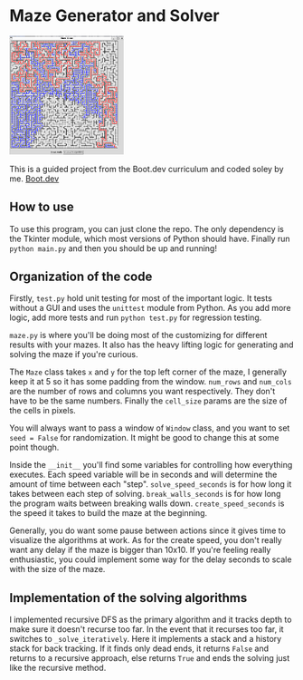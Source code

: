 # Maze Generator and Solver

<img src="./readme_images/solved.png" width="40%">

This is a guided project from the Boot.dev curriculum and coded soley by me. [Boot.dev](boot.dev)

## How to use

To use this program, you can just clone the repo. The only dependency is the Tkinter module, which most versions
of Python should have. Finally run `python main.py` and then you should be up and running!

## Organization of the code

Firstly, `test.py` hold unit testing for most of the important logic. It tests without a GUI and uses the `unittest`
module from Python. As you add more logic, add more tests and run `python test.py` for regression testing.

`maze.py` is where you'll be doing most of the customizing for different results with your mazes. It also has the 
heavy lifting logic for generating and solving the maze if you're curious. 

The `Maze` class takes `x` and `y` for the top left corner of the maze, I generally keep it at 5 so it has some padding from the window.
`num_rows` and `num_cols` are the number of rows and columns you want respectively. They don't have to be the same
numbers. Finally the `cell_size` params are the size of the cells in pixels.

You will always want to pass a window of `Window` class, and you want to set `seed = False` for randomization.
It might be good to change this at some point though.

Inside the `__init__` you'll find some variables for controlling how everything executes. Each speed variable will be in seconds
and will determine the amount of time between each "step". `solve_speed_seconds` is for how long it takes between each step of solving.
`break_walls_seconds` is for how long the program waits between breaking walls down. `create_speed_seconds` is the speed 
it takes to build the maze at the beginning.

Generally, you do want some pause between actions since it gives time to visualize the algorithms at work. As for the create
speed, you don't really want any delay if the maze is bigger than 10x10. If you're feeling really enthusiastic, you could 
implement some way for the delay seconds to scale with the size of the maze.

## Implementation of the solving algorithms

I implemented recursive DFS as the primary algorithm and it tracks depth to make sure it doesn't recurse too far.
In the event that it recurses too far, it switches to `_solve_iteratively`. Here it implements a stack and a history stack 
for back tracking. If it finds only dead ends, it returns `False` and returns to a recursive approach, else returns `True`
and ends the solving just like the recursive method.
